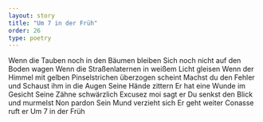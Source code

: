 ```yaml
---
layout: story
title: "Um 7 in der Früh"
order: 26
type: poetry
---
```


Wenn die Tauben noch in den Bäumen bleiben
Sich noch nicht auf den Boden wagen
Wenn die Straßenlaternen in weißem Licht gleisen
Wenn der Himmel mit gelben Pinselstrichen überzogen scheint
Machst du den Fehler und 
Schaust ihm in die Augen
Seine Hände zittern
Er hat eine Wunde im Gesicht
Seine Zähne schwärzlich
Excusez moi sagt er
Du senkst den Blick und murmelst 
Non pardon 
Sein Mund verzieht sich
Er geht weiter
Conasse ruft er
Um 7 in der Früh
